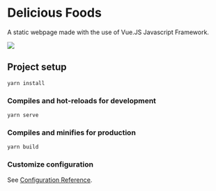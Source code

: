 # Delicious Foods

A static webpage made with the use of Vue.JS Javascript Framework.

![](https://dribbble.com/shots/4595358-Delicious-Food)

## Project setup
```
yarn install
```

### Compiles and hot-reloads for development
```
yarn serve
```

### Compiles and minifies for production
```
yarn build
```

### Customize configuration
See [Configuration Reference](https://cli.vuejs.org/config/).
